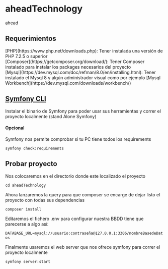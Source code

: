 # aheadTechnology
ahead

## Requerimientos
<p>[PHP](https://www.php.net/downloads.php): Tener instalada una versión de PHP 7.2.5 o superior <br>
[Composer](https://getcomposer.org/download/): Tener Composer instalado para instalar los packages necesarios del proyecto<br>
[Mysql](https://dev.mysql.com/doc/refman/8.0/en/installing.html): Tener instalado el Mysql 8 y algún administrador visual como por ejemplo [Mysql Workbench](https://dev.mysql.com/downloads/workbench/)</p>

## [Symfony CLI](https://symfony.com/download)
<p>Instalar el binario de Symfony para poder usar sus herramientas y correr el proyecto localmente (stand Alone Symfony)
</p>

#### Opcional
<p>Symfony nos permite comprobar si tu PC tiene todos los requirements<br></p>
<code>symfony check:requirements</code>



## Probar proyecto
<p>Nos colocaremos en el directorio donde este localizado el proyecto</p>
<code>cd aheadTechnology</code><br>
<p>Ahora lanzaremos la query para que composer se encarge de dejar listo el proyecto con todas sus dependencias</p>
<code>composer install</code><br>
<p>Editaremos el fichero .env para configurar nuestra BBDD tiene que parecerse a algo así:</p>
<code>DATABASE_URL=mysql://usuario:contraseña@127.0.0.1:3306/nombreBasedeDatos</code><br>
<p>Finalmente usaremos el web server que nos ofrece symfony para correr el proyecto localmente</p>
<code>symfony server:start</code><br>
